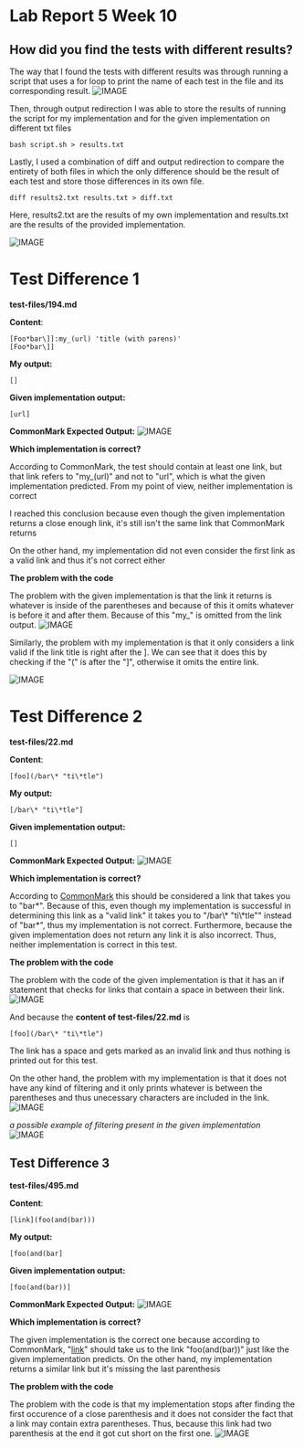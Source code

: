 # **Lab Report 5 Week 10**

## How did you find the tests with different results?

The way that I found the tests with different results was through running a script that uses a for loop to print the name of each test in the file and its corresponding result. 
![IMAGE](SS1.PNG)

Then, through output redirection I was able to store the results of running the script for my implementation and for the given implementation on different txt files 
```
bash script.sh > results.txt
```
Lastly, I used a combination of diff and output redirection to compare the entirety of both files in which the only difference should be the result of each test and store those differences in its own file.
```
diff results2.txt results.txt > diff.txt
```

Here, results2.txt are the results of my own implementation and results.txt are the results of the provided implementation.

![IMAGE](SS2.PNG)

# Test Difference 1
**test-files/194.md**

**Content**:
```
[Foo*bar\]]:my_(url) 'title (with parens)'
[Foo*bar\]]
```

**My output:**
```
[]
```

**Given implementation output:**
```
[url]
```


**CommonMark Expected Output:**
![IMAGE](SS6.PNG)

**Which implementation is correct?**

According to CommonMark, the test should contain at least one link, but that link refers to "my_(url)" and not to "url", which is what the given implementation predicted. From my point of view, neither implementation is correct 

I reached this conclusion because even though the given implementation returns a close enough link, it's still isn't the same link that CommonMark returns

On the other hand, my implementation did not even consider the first link as a valid link and thus it's not correct either 


**The problem with the code**

The problem with the given implementation is that the link it returns is whatever is inside of the parentheses and because of this it omits whatever is before it and after them. Because of this "my_" is omitted from the link output. 
![IMAGE](SS8.PNG)


Similarly, the problem with my implementation is that it only considers a link valid if the link title is right after the ]. We can see that it does this by checking if the "(" is after the "]", otherwise it omits the entire link.

![IMAGE](SS4.PNG)

# Test Difference 2
**test-files/22.md**

**Content**:
```
[foo](/bar\* "ti\*tle")
```

**My output:**
```
[/bar\* "ti\*tle"]
```

**Given implementation output:**
```
[]
```

**CommonMark Expected Output:**
![IMAGE](SS9.PNG)

**Which implementation is correct?**

According to [CommonMark](https://spec.commonmark.org/dingus/) this should be considered a link that takes you to "bar\*". Because of this, even though my implementation is successful in determining this link as a "valid link" it takes you to "/bar\\* "ti\\*tle"" instead of "bar\*", thus my implementation is not correct. Furthermore, because the given implementation does not return any link it is also incorrect. Thus, neither implementation is correct in this test. 

**The problem with the code**

The problem with the code of the given implementation is that it has an if statement that checks for links that contain a space in between their link. 
![IMAGE](SS5.PNG)

And because the **content of test-files/22.md** is
```
[foo](/bar\* "ti\*tle")
```
The link has a space and gets marked as an invalid link and thus nothing is printed out for this test.

On the other hand, the problem with my implementation is that it does not have any kind of filtering and it only prints whatever is between the parentheses and thus unecessary characters are included in the link.
![IMAGE](SS10.PNG)

*a possible example of filtering present in the given implementation*
![IMAGE](SS11.PNG)

## Test Difference 3

**test-files/495.md**

**Content**:
```
[link](foo(and(bar)))
```

**My output:**
```
[foo(and(bar]
```

**Given implementation output:**
```
[foo(and(bar))]
```

**CommonMark Expected Output:**
![IMAGE](SS12.PNG)

**Which implementation is correct?**

The given implementation is the correct one because according to CommonMark, "[link](foo(and(bar)))" should take us to the link "foo(and(bar))" just like the given implementation predicts. On the other hand, my implementation returns a similar link but it's missing the last parenthesis

**The problem with the code**

The problem with the code is that my implementation stops after finding the first occurence of a close parenthesis and it does not consider the fact that a link may contain extra parentheses. Thus, because this link had two parenthesis at the end it got cut short on the first one.
![IMAGE](SS13.PNG)





